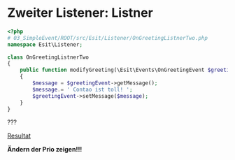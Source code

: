 # Zweiter Listener: Listner

```php
<?php
# 03_SimpleEvent/ROOT/src/Esit/Listener/OnGreetingListnerTwo.php
namespace Esit\Listener;

class OnGreetingListnerTwo
{
    public function modifyGreeting(\Esit\Events\OnGreetingEvent $greetingEvent)
    {
        $message = $greetingEvent->getMessage();
        $message.= ' Contao ist toll! ';
        $greetingEvent->setMessage($message);
    }
}
```

???

[Resultat](http://int.presentation.conference.ck2018:8071/03_SimpleEvent/ROOT/index.php)

__Ändern der Prio zeigen!!!__
